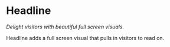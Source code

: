 # Headline

_Delight visitors with beautiful full screen visuals._

Headline adds a full screen visual that pulls in visitors to read on.
